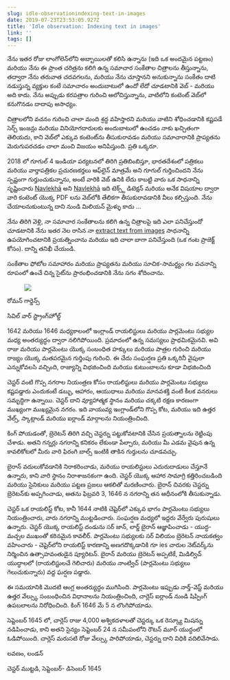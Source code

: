 ```yaml
---
slug: idle-observationindexing-text-in-images
date: 2019-07-23T23:53:05.927Z
title: 'Idle observation: Indexing text in images'
link: ''
tags: []
---
```


నేను ఇతర రోజు లాంగోలెన్‌లోని అబ్బాయిలతో కలిసి ఉన్నాను (ఇది ఒక అందమైన పట్టణం) మరియు నేను ఈ ప్రాంత చరిత్రను కలిగి ఉన్న సమాచార సంకేతాల చిత్రాలను తీస్తున్నాను, తద్వారా నేను తరువాత చదవగలను, మరియు నేను చూస్తానని అనుకున్నాను సంకేతం దాటి నడుస్తున్న వ్యక్తుల కంటే సమాచారం అందుబాటులో ఉందో లేదో చూడటానికి వెబ్ - మరియు అది కాదు. నేను అప్పుడు కరపత్రాల గురించి ఆలోచిస్తున్నాను, వాటిలోని కంటెంట్ వెబ్‌లో కనుగొనడం దాదాపు అసాధ్యం.

చిత్రాలలోని వచనం గురించి చాలా మంది శ్రద్ధ వహిస్తారని మరియు వాటిని శోధించడానికి కష్టపడే సెర్చ్ ఇంజన్లు మరియు వినియోగదారులకు అందుబాటులో ఉంచడం నాకు ఖచ్చితంగా తెలియదు, కాని వెబ్‌లో ఎక్కువ కంటెంట్‌ను తీసుకురావడం మరియు సమాచారానికి ప్రాప్యతను మెరుగుపరచడం చాలా మంచి విజయం అనిపిస్తుంది. ప్రతి ఒక్కరూ.

2018 లో గూగుల్ 4 ఇండియా పర్యటనలో తిరిగి ప్రతిబింబిస్తూ, భారతదేశంలో పత్రికలు మరియు వార్తాపత్రికల ప్రచురణకర్తలు ఆఫ్‌లైన్ మాత్రమే అని గూగుల్ గుర్తించిందని నేను స్పష్టంగా గుర్తుంచుకున్నాను, అంటే వారికి వెబ్ ఉనికి లేదు కాబట్టి వారు ఒక సాధనాన్ని సృష్టించారు [Navlekh&#x0101;](https://navlekha.withgoogle.com/intl/en/#!/overview) అని [Navlekh&#x0101;](https://navlekha.withgoogle.com/intl/en/#!/overview) ఇది టెక్స్ట్ డిటెక్షన్ మరియు అనేక విషయాల ద్వారా వారి కంటెంట్ యొక్క PDF లను వెబ్‌లోకి తేలికగా తీసుకురావడానికి వీలు కల్పిస్తుంది. నేను చేయాలనుకుంటున్న దాని నుండి మిలియన్ మైళ్ళు కాదు ...

నేను తిరిగి వెళ్లి, నా సమాచార సంకేతాలను కలిగి ఉన్న చిత్రాలపై ఇది ఎలా పనిచేస్తుందో చూడటానికి నేను ఇతర నెల రాసిన నా [extract text from images](/extracting-text-from-an-imageexperiments-with-shape-detection/) సాధనాన్ని ఉపయోగించటానికి ప్రయత్నించాను మరియు ఇది చాలా బాగా పనిచేస్తుంది (ఒక గంట ప్రాజెక్ట్ కోసం). దాన్ని తనిఖీ చేయండి.

సంకేతాల ఫోటోల సమాహారం మరియు ప్రాప్యతను మరియు సూచిక-సామర్థ్యం గల వచనాన్ని రూపంలో ఉంచే చిన్న సైట్‌ను ప్రారంభించడానికి నేను సగం శోదించాను.

<figure><img src="/images/2019-07-23-idle-observationindexing-text-in-images-0.jpeg"></figure>

రోమన్ గార్డెన్స్

సివిల్ వార్ స్ట్రాంగ్‌హోల్డ్

1642 మరియు 1646 మధ్యకాలంలో ఇంగ్లాండ్ రాయలిస్టులు మరియు పార్లమెంటు సభ్యుల మధ్య అంతర్యుద్ధం ద్వారా నలిగిపోయింది. ప్రమాదంలో ఉన్న సమస్యలు ప్రాథమికమైనవి. అవి రాజు మరియు పార్లమెంటు యొక్క సంబంధిత హక్కులు మరియు పాత్రల గురించి మరియు రాజ్యం యొక్క మతపరమైన గుర్తింపు గురించి. ఈ చేదు సంఘర్షణ ప్రతి ఒక్కరినీ వైపులా ఎన్నుకోవలసి వచ్చింది, రాజ్యాన్ని విభజించింది మరియు కుటుంబాలను కూడా విభజించింది

చెస్టర్ వంటి గొప్ప నగరాల నియంత్రణ కోసం రాయలిస్టులు మరియు పార్లమెంటు సభ్యులు కష్టపడ్డారు ఎందుకంటే డబ్బు, ఆహారం, ఆయుధాలు మరియు మానవశక్తి వంటి కీలక వనరులు సమృద్ధిగా ఉన్నాయి. చెస్టర్ దాని వ్యూహాత్మక స్థానం మరియు చక్కటి రక్షణ కారణంగా ముఖ్యంగా ముఖ్యమైన నగరం. ఇది వాయువ్య ఇంగ్లాండ్‌లోని గొప్ప కోట, మరియు ఇది ఉత్తర వేల్స్, స్కాట్లాండ్ మరియు ఐర్లాండ్ మార్గాలను నియంత్రించింది.

కింగ్ పోయడంతో, బ్రెరెటన్ తిరిగి వచ్చి చెస్టర్ను పట్టుకోవటానికి చేసిన ప్రయత్నాలను రెట్టింపు చేశాడు. అతని గన్నర్లు నగరాన్ని కనికరం లేకుండా పేల్చారు, మరియు మీ ఎడమ వైపున ఉన్న కావలికోటలో మీరు వారి ఫిరంగి బాల్స్ ఇంటికి తాకిన గుర్తులను చూడవచ్చు.

బైరాన్ వదులుకోవడానికి నిరాకరించాడు, మరియు రాయలిస్టులు ఎదురుదాడులు చేస్తూనే ఉన్నారు, కాని వారి స్థానం నిరాశాజనకంగా ఉంది. చెస్టర్ యొక్క ఆహార సామాగ్రి కత్తిరించబడింది మరియు సైనికులు మరియు పట్టణ ప్రజలు ఆకలితో మరణించారు. బైరాన్ చివరకు చెస్టర్ను బ్రెరెటన్‌కు అప్పగించాడు, అతను ఫిబ్రవరి 3, 1646 న నగరాన్ని తన ఆధీనంలోకి తీసుకున్నాడు.

చెస్టర్ ఒక రాయలిస్ట్ కోట, కానీ 1644 నాటికి చెషైర్‌లో ఎక్కువ భాగం పార్లమెంటు సభ్యులు నియంత్రించారు, వారు నగరాన్ని ముట్టడించారు. సంఘర్షణ మధ్యలో ఇద్దరు వేర్వేరు పురుషులు ఉన్నారు. చెస్టర్ యొక్క రాయలిస్ట్ దండును సర్ జాన్, లార్డ్ బైరాన్ ఆజ్ఞాపించాడు - యుద్ధ-మచ్చల ముఖంతో కఠినమైన కావలీర్. పార్లమెంటు సభ్యులకు సర్ విలియం బ్రెరెటన్ నాయకత్వం వహించారు - చెషైర్‌లోని రాయలిస్ట్ కారణాన్ని అణగదొక్కడానికి గూ ies చారుల నెట్‌వర్క్‌ను నిర్మించిన ఉత్సాహవంతుడైన ప్యూరిటన్. బైరాన్ మరియు బ్రెరెటన్ అప్పటికే, మిడిల్విచ్ యుద్ధాలలో (రాయలిస్టులచే గెలిచారు) మరియు నాంట్విచ్ (పార్లమెంటు సభ్యులు గెలుచుకున్నారు) వద్ద ఘర్షణ పడ్డారు.

ఈ సమయానికి మొదటి ఆంగ్ల అంతర్యుద్ధం ముగిసింది. పార్లమెంటు ఇప్పుడు నార్త్-వెస్ట్ మరియు ఉత్తర వేల్స్కు సంబంధించిన విధానాలను నియంత్రించింది, చార్లెస్ ఐర్లాండ్ నుండి షిప్పింగ్ ఉపబలాలను నిరోధించింది. కింగ్ 1646 మే 5 న లొంగిపోయాడు.

సెప్టెంబర్ 1645 లో, చార్లెస్ రాజు 4,000 అశ్వికదళాలతో చెస్టర్కు ఒక రెస్క్యూ మిషన్ను నడిపించాడు, కాని అతని సైన్యం సెప్టెంబర్ 24 న సమీపంలోని రౌటన్ మూర్ యుద్ధంలో ఓడిపోయింది. చార్లెస్ మరుసటి రోజు వేల్స్కు పారిపోయాడు, చెస్టర్ను దాని విధికి వదిలివేసాడు.

లవణం, లండన్

చెస్టర్ ముట్టడి, సెప్టెంబర్- డిసెంబర్ 1645

